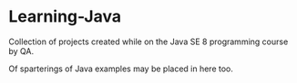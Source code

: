 # Learning-Java

Collection of projects created while on the Java SE 8 programming course by QA. 

Of sparterings of Java examples may be placed in here too.
